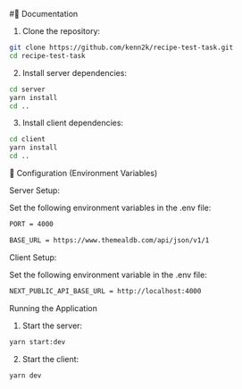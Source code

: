 #📝 Documentation

1. Clone the repository:

```bash
git clone https://github.com/kenn2k/recipe-test-task.git
cd recipe-test-task
```
2. Install server dependencies:
```bash
cd server
yarn install
cd ..
```
3. Install client dependencies:
```bash
cd client
yarn install
cd ..
```
🔧 Configuration (Environment Variables)

Server Setup:

Set the following environment variables in the .env file:
```bash
PORT = 4000

BASE_URL = https://www.themealdb.com/api/json/v1/1
```
Client Setup:

Set the following environment variable in the .env file:
```bash
NEXT_PUBLIC_API_BASE_URL = http://localhost:4000
```
Running the Application

1. Start the server:
```bash
yarn start:dev
```
2. Start the client:
```bash
yarn dev
```
